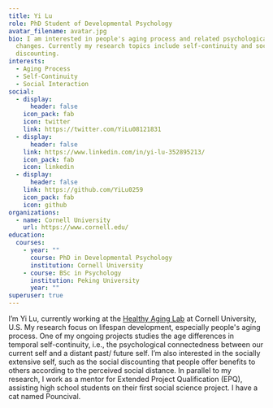 ```yaml
---
title: Yi Lu
role: PhD Student of Developmental Psychology
avatar_filename: avatar.jpg
bio: I am interested in people's aging process and related psychological
  changes. Currently my research topics include self-continuity and social
  discounting.
interests:
  - Aging Process
  - Self-Continuity
  - Social Interaction
social:
  - display:
      header: false
    icon_pack: fab
    icon: twitter
    link: https://twitter.com/YiLu08121831
  - display:
      header: false
    link: https://www.linkedin.com/in/yi-lu-352895213/
    icon_pack: fab
    icon: linkedin
  - display:
      header: false
    link: https://github.com/YiLu0259
    icon_pack: fab
    icon: github
organizations:
  - name: Cornell University
    url: https://www.cornell.edu/
education:
  courses:
    - year: ""
      course: PhD in Developmental Psychology
      institution: Cornell University
    - course: BSc in Psychology
      institution: Peking University
      year: ""
superuser: true
---
```

I’m Yi Lu, currently working at the [Healthy Aging Lab](https://www.human.cornell.edu/hd/research/labs/healthyaging/home) at Cornell University, U.S. My research focus on lifespan development, especially people's aging process. One of my ongoing projects studies the age differences in temporal self-continuity, i.e., the psychological connectedness between our current self and a distant past/ future self. I’m also interested in the socially extensive self, such as the social discounting that people offer benefits to others according to the perceived social distance. In parallel to my research, I work as a mentor for Extended Project Qualification (EPQ), assisting high school students on their first social science project. I have a cat named Pouncival.